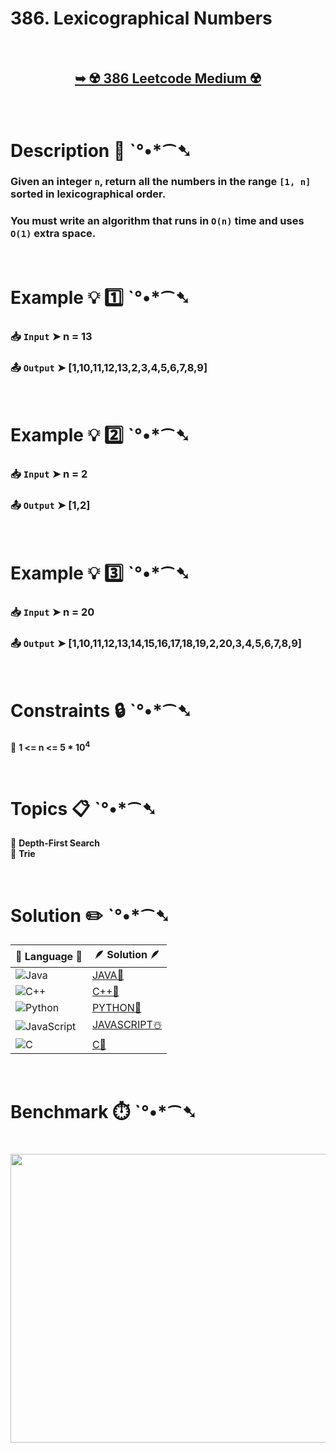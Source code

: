 # 386. Lexicographical Numbers

</br>

<h2 align="center"> 

<a href="https://leetcode.com/problems/lexicographical-numbers/description/?envType=daily-question&envId=2025-06-08"><strong>➥ ☢️ 386 Leetcode Medium ☢️ </strong></a>
</h2>

</br>

# Description 📜 ˋ°•*⁀➷

### Given an integer `n`, return all the numbers in the range `[1, n]` sorted in lexicographical order.

### You must write an algorithm that runs in `O(n)` time and uses `O(1)` extra space. 

</br>

# Example 💡 1️⃣ ˋ°•*⁀➷

  ### 📥 `Input`  ➤ n = 13

  ### 📤 `Output`  ➤ [1,10,11,12,13,2,3,4,5,6,7,8,9]

</br>

# Example 💡 2️⃣ ˋ°•*⁀➷

  ### 📥 `Input` ➤ n = 2

  ### 📤 `Output`  ➤ [1,2]

</br>

# Example 💡 3️⃣ ˋ°•*⁀➷

  ### 📥 `Input` ➤ n = 20

  ### 📤 `Output`  ➤ [1,10,11,12,13,14,15,16,17,18,19,2,20,3,4,5,6,7,8,9]

</br>

# Constraints 🔒 ˋ°•*⁀➷

🔹 **1 <= n <= 5 * 10<sup>4</sup>** </br>

</br>

# Topics 📋 ˋ°•*⁀➷

🔸 **Depth-First Search**  </br>
🔸 **Trie**  </br>

</br>

# Solution ✏️ ˋ°•*⁀➷

| 📒 Language 📒  | 🪶 Solution 🪶 |
| ------------- | ------------- |
|  ![Java](https://img.shields.io/badge/java-%23ED8B00.svg?style=for-the-badge&logo=openjdk&logoColor=white)  | [JAVA🍁]() |
|  ![C++](https://img.shields.io/badge/c++-%2300599C.svg?style=for-the-badge&logo=c%2B%2B&logoColor=white)  | [C++🎲]()  |
|  ![Python](https://img.shields.io/badge/python-3670A0?style=for-the-badge&logo=python&logoColor=ffdd54)    | [PYTHON🍰]() |
| ![JavaScript](https://img.shields.io/badge/javascript-%23323330.svg?style=for-the-badge&logo=javascript&logoColor=%23F7DF1E)   | [JAVASCRIPT☃️]() |
|   ![C](https://img.shields.io/badge/c-%2300599C.svg?style=for-the-badge&logo=c&logoColor=white)   | [C💖]()  |

</br>

# Benchmark ⏱️ ˋ°•*⁀➷

<h1  align="center" >

<img src ="" width = "700px" height="462px" />

</h1>

